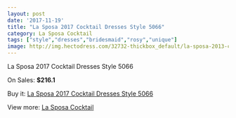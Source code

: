 ```yaml
---
layout: post
date: '2017-11-19'
title: "La Sposa 2017 Cocktail Dresses Style 5066"
category: La Sposa Cocktail
tags: ["style","dresses","bridesmaid","rosy","unique"]
image: http://img.hectodress.com/32732-thickbox_default/la-sposa-2013-cocktail-dresses-style-5066.jpg
---
```

La Sposa 2017 Cocktail Dresses Style 5066

On Sales: **$216.1**
<a href="https://www.hectodress.com/la-sposa-cocktail/14993-la-sposa-2013-cocktail-dresses-style-5066.html"><amp-img layout="responsive" width="600" height="600" src="//img.hectodress.com/32732-thickbox_default/la-sposa-2013-cocktail-dresses-style-5066.jpg" alt="La Sposa 2017 Cocktail Dresses Style 5066 0" /></a>

Buy it: [La Sposa 2017 Cocktail Dresses Style 5066](https://www.hectodress.com/la-sposa-cocktail/14993-la-sposa-2013-cocktail-dresses-style-5066.html "La Sposa 2017 Cocktail Dresses Style 5066")

View more: [La Sposa Cocktail](https://www.hectodress.com/269-la-sposa-cocktail "La Sposa Cocktail")